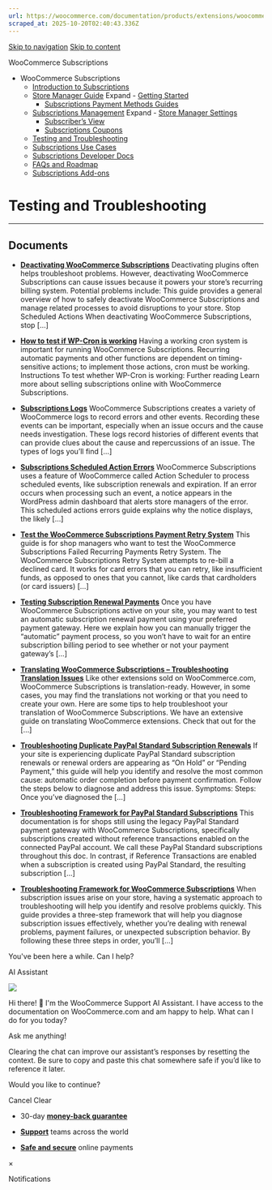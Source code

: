 ```yaml
---
url: https://woocommerce.com/documentation/products/extensions/woocommerce-subscriptions/testing-and-troubleshooting
scraped_at: 2025-10-20T02:40:43.336Z
---
```


[Skip to navigation](https://woocommerce.com/documentation/products/extensions/woocommerce-subscriptions/testing-and-troubleshooting/#main-navigation) [Skip to content](https://woocommerce.com/documentation/products/extensions/woocommerce-subscriptions/testing-and-troubleshooting/#page)

WooCommerce Subscriptions

- WooCommerce Subscriptions
  - [Introduction to Subscriptions](https://woocommerce.com/document/subscriptions/ "Introduction to Subscriptions")
  - [Store Manager Guide](https://woocommerce.com/documentation/products/extensions/woocommerce-subscriptions/store-manager-guide/ "Store Manager Guide") Expand    - [Getting Started](https://woocommerce.com/documentation/products/extensions/woocommerce-subscriptions/store-manager-guide/getting-started-woocommerce-subscriptions/ "Getting Started")
    - [Subscriptions Payment Methods Guides](https://woocommerce.com/documentation/products/extensions/woocommerce-subscriptions/store-manager-guide/subscriptions-payment-methods-guides/ "Subscriptions Payment Methods Guides")
  - [Subscriptions Management](https://woocommerce.com/documentation/products/extensions/woocommerce-subscriptions/subscriptions-management/ "Subscriptions Management") Expand    - [Store Manager Settings](https://woocommerce.com/documentation/products/extensions/woocommerce-subscriptions/subscriptions-management/store-manager-settings/ "Store Manager Settings")
    - [Subscriber’s View](https://woocommerce.com/document/subscriptions/customers-view/ "Subscriber’s View")
    - [Subscriptions Coupons](https://woocommerce.com/documentation/products/extensions/woocommerce-subscriptions/subscriptions-management/subscriptions-coupons/ "Subscriptions Coupons")
  - [Testing and Troubleshooting](https://woocommerce.com/documentation/products/extensions/woocommerce-subscriptions/testing-and-troubleshooting/ "Testing and Troubleshooting")
  - [Subscriptions Use Cases](https://woocommerce.com/documentation/products/extensions/woocommerce-subscriptions/subscriptions-use-cases/ "Subscriptions Use Cases")
  - [Subscriptions Developer Docs](https://woocommerce.com/documentation/products/extensions/woocommerce-subscriptions/developer-docs/ "Subscriptions Developer Docs")
  - [FAQs and Roadmap](https://woocommerce.com/documentation/products/extensions/woocommerce-subscriptions/faqs-and-roadmap/ "FAQs and Roadmap")
  - [Subscriptions Add-ons](https://woocommerce.com/documentation/products/extensions/woocommerce-subscriptions/subscriptions-add-ons/ "Subscriptions Add-ons")

# Testing and Troubleshooting

* * *

## Documents

- [**Deactivating WooCommerce Subscriptions**](https://woocommerce.com/document/subscriptions/disabling-subscriptions/)
Deactivating plugins often helps troubleshoot problems. However, deactivating WooCommerce Subscriptions can cause issues because it powers your store’s recurring billing system. Potential problems include: This guide provides a general overview of how to safely deactivate WooCommerce Subscriptions and manage related processes to avoid disruptions to your store. Stop Scheduled Actions When deactivating WooCommerce Subscriptions, stop \[…\]

- [**How to test if WP-Cron is working**](https://woocommerce.com/document/subscriptions/requirements/)
Having a working cron system is important for running WooCommerce Subscriptions. Recurring automatic payments and other functions are dependent on timing-sensitive actions; to implement those actions, cron must be working. Instructions To test whether WP-Cron is working: Further reading Learn more about selling subscriptions online with WooCommerce Subscriptions.

- [**Subscriptions Logs**](https://woocommerce.com/document/subscriptions/logs-2/)
WooCommerce Subscriptions creates a variety of WooCommerce logs to record errors and other events. Recording these events can be important, especially when an issue occurs and the cause needs investigation. These logs record histories of different events that can provide clues about the cause and repercussions of an issue. The types of logs you’ll find \[…\]

- [**Subscriptions Scheduled Action Errors**](https://woocommerce.com/document/subscriptions/scheduled-action-errors/)
WooCommerce Subscriptions uses a feature of WooCommerce called Action Scheduler to process scheduled events, like subscription renewals and expiration. If an error occurs when processing such an event, a notice appears in the WordPress admin dashboard that alerts store managers of the error. This scheduled actions errors guide explains why the notice displays, the likely \[…\]

- [**Test the WooCommerce Subscriptions Payment Retry System**](https://woocommerce.com/document/subscriptions/failed-payment-retry/test-retry-system/)
This guide is for shop managers who want to test the WooCommerce Subscriptions Failed Recurring Payments Retry System. The WooCommerce Subscriptions Retry System attempts to re-bill a declined card. It works for card errors that you can retry, like insufficient funds, as opposed to ones that you cannot, like cards that cardholders (or card issuers) \[…\]

- [**Testing Subscription Renewal Payments**](https://woocommerce.com/document/subscriptions/testing-subscription-renewal-payments/)
Once you have WooCommerce Subscriptions active on your site, you may want to test an automatic subscription renewal payment using your preferred payment gateway. Here we explain how you can manually trigger the “automatic” payment process, so you won’t have to wait for an entire subscription billing period to see whether or not your payment gateway’s \[…\]

- [**Translating WooCommerce Subscriptions – Troubleshooting Translation Issues**](https://woocommerce.com/document/subscriptions/troubleshooting-translation-issues/)
Like other extensions sold on WooCommerce.com, WooCommerce Subscriptions is translation-ready. However, in some cases, you may find the translations not working or that you need to create your own. Here are some tips to help troubleshoot your translation of WooCommerce Subscriptions. We have an extensive guide on translating WooCommerce extensions. Check that out for the \[…\]

- [**Troubleshooting Duplicate PayPal Standard Subscription Renewals**](https://woocommerce.com/document/subscriptions/why-are-my-paypal-standard-subscription-renewals-duplicating-or-on-hold/)
If your site is experiencing duplicate PayPal Standard subscription renewals or renewal orders are appearing as “On Hold” or “Pending Payment,” this guide will help you identify and resolve the most common cause: automatic order completion before payment confirmation. Follow the steps below to diagnose and address this issue. Symptoms: Steps: Once you’ve diagnosed the \[…\]

- [**Troubleshooting Framework for PayPal Standard Subscriptions**](https://woocommerce.com/document/subscriptions/troubleshooting-framework-for-paypal-standard-subscriptions/)
This documentation is for shops still using the legacy PayPal Standard payment gateway with WooCommerce Subscriptions, specifically subscriptions created without reference transactions enabled on the connected PayPal account. We call these PayPal Standard subscriptions throughout this doc. In contrast, if Reference Transactions are enabled when a subscription is created using PayPal Standard, the resulting subscription \[…\]

- [**Troubleshooting Framework for WooCommerce Subscriptions**](https://woocommerce.com/document/subscriptions/troubleshooting-framework/)
When subscription issues arise on your store, having a systematic approach to troubleshooting will help you identify and resolve problems quickly. This guide provides a three-step framework that will help you diagnose subscription issues effectively, whether you’re dealing with renewal problems, payment failures, or unexpected subscription behavior. By following these three steps in order, you’ll \[…\]


You've been here a while. Can I help?

AI Assistant

![](https://woocommerce.com/wp-content/themes/woo/images/svg/support-chat-bot-avatar.svg)

Hi there! 👋 I'm the WooCommerce Support AI Assistant. I have access to the documentation on WooCommerce.com and am happy to help. What can I do for you today?

Ask me anything!

Clearing the chat can improve our assistant’s responses by resetting the context. Be sure to copy and paste this chat somewhere safe if you’d like to reference it later.

Would you like to continue?

Cancel
Clear

- 30-day **[money-back guarantee](https://woocommerce.com/refund-policy/)**

- **[Support](https://woocommerce.com/docs/)**
teams across the world

- **[Safe and secure](https://woocommerce.com/products/woopayments/)**
online payments

×

Notifications